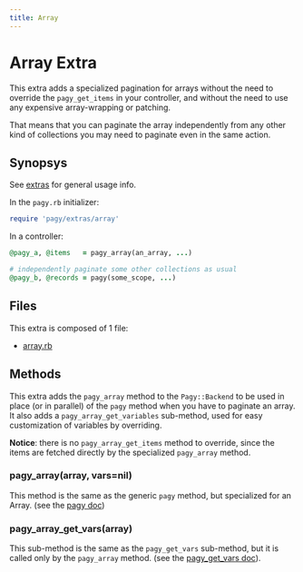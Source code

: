```yaml
---
title: Array
---
```

# Array Extra

This extra adds a specialized pagination for arrays without the need to override the `pagy_get_items` in your controller, and without the need to use any expensive array-wrapping or patching.

That means that you can paginate the array independently from any other kind of collections you may need to paginate even in the same action.

## Synopsys

See [extras](../extras.md) for general usage info.

In the `pagy.rb` initializer:

```ruby
require 'pagy/extras/array'
```

In a controller:

```ruby
@pagy_a, @items   = pagy_array(an_array, ...)

# independently paginate some other collections as usual
@pagy_b, @records = pagy(some_scope, ...)
```

## Files

This extra is composed of 1 file:

- [array.rb](https://github.com/ddnexus/pagy/blob/master/lib/pagy/extras/array.rb)

## Methods

This extra adds the `pagy_array` method to the `Pagy::Backend` to be used in place (or in parallel) of the `pagy` method when you have to paginate an array. It also adds a `pagy_array_get_variables` sub-method, used for easy customization of variables by overriding.

**Notice**: there is no `pagy_array_get_items` method to override, since the items are fetched directly by the specialized `pagy_array` method.

### pagy_array(array, vars=nil)

This method is the same as the generic `pagy` method, but specialized for an Array. (see the [pagy doc](../api/backend.md#pagycollection-varsnil))

### pagy_array_get_vars(array)

This sub-method is the same as the `pagy_get_vars` sub-method, but it is called only by the `pagy_array` method. (see the [pagy_get_vars doc](../api/backend.md#pagy_get_varscollection-vars)).
